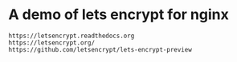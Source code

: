 # A demo of lets encrypt for nginx           
`https://letsencrypt.readthedocs.org`          
`https://letsencrypt.org/`               
`https://github.com/letsencrypt/lets-encrypt-preview`


